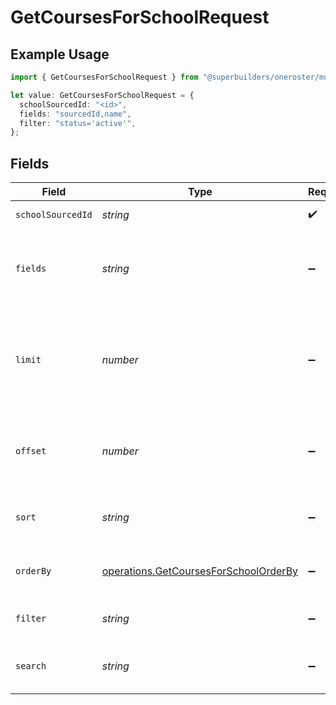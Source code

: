 # GetCoursesForSchoolRequest

## Example Usage

```typescript
import { GetCoursesForSchoolRequest } from "@superbuilders/oneroster/models/operations";

let value: GetCoursesForSchoolRequest = {
  schoolSourcedId: "<id>",
  fields: "sourcedId,name",
  filter: "status='active'",
};
```

## Fields

| Field                                                                                          | Type                                                                                           | Required                                                                                       | Description                                                                                    | Example                                                                                        |
| ---------------------------------------------------------------------------------------------- | ---------------------------------------------------------------------------------------------- | ---------------------------------------------------------------------------------------------- | ---------------------------------------------------------------------------------------------- | ---------------------------------------------------------------------------------------------- |
| `schoolSourcedId`                                                                              | *string*                                                                                       | :heavy_check_mark:                                                                             | School sourced ID                                                                              |                                                                                                |
| `fields`                                                                                       | *string*                                                                                       | :heavy_minus_sign:                                                                             | Comma-separated list of fields to include in the response                                      | sourcedId,name                                                                                 |
| `limit`                                                                                        | *number*                                                                                       | :heavy_minus_sign:                                                                             | The maximum number of items to return in the paginated response                                | 100                                                                                            |
| `offset`                                                                                       | *number*                                                                                       | :heavy_minus_sign:                                                                             | The number of items to skip in the paginated response                                          | 0                                                                                              |
| `sort`                                                                                         | *string*                                                                                       | :heavy_minus_sign:                                                                             | The field to sort the response by                                                              |                                                                                                |
| `orderBy`                                                                                      | [operations.GetCoursesForSchoolOrderBy](../../models/operations/getcoursesforschoolorderby.md) | :heavy_minus_sign:                                                                             | The order to sort the response by                                                              |                                                                                                |
| `filter`                                                                                       | *string*                                                                                       | :heavy_minus_sign:                                                                             | The filter to apply to the response                                                            | status='active'                                                                                |
| `search`                                                                                       | *string*                                                                                       | :heavy_minus_sign:                                                                             | The search query to apply to the response                                                      |                                                                                                |